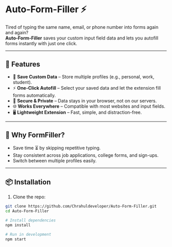 # Auto-Form-Filler ⚡  

Tired of typing the same name, email, or phone number into forms again and again?  
**Auto-Form-Filler** saves your custom input field data and lets you autofill forms instantly with just one click.  

---

## 🚀 Features  
- 💾 **Save Custom Data** – Store multiple profiles (e.g., personal, work, student).  
- ⚡ **One-Click Autofill** – Select your saved data and let the extension fill forms automatically.  
- 🔐 **Secure & Private** – Data stays in your browser, not on our servers.  
- 🌐 **Works Everywhere** – Compatible with most websites and input fields.  
- 🖥️ **Lightweight Extension** – Fast, simple, and distraction-free.  

---

## 🎯 Why FormFiller?  
- Save time ⏳ by skipping repetitive typing.  
- Stay consistent across job applications, college forms, and sign-ups.  
- Switch between multiple profiles easily.  

---

## 📦 Installation  

1. Clone the repo:  
```bash
git clone https://github.com/Chrahuldeveloper/Auto-Form-Filler.git
cd Auto-Form-Filler

# Install dependencies
npm install

# Run in development
npm start

